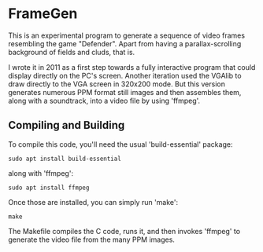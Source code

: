# FrameGen #

This is an experimental program to generate a sequence of video frames resembling the game "Defender".
Apart from having a parallax-scrolling background of fields and cluds, that is.

I wrote it in 2011 as a first step towards a fully interactive program that could display directly on the PC's screen.
Another iteration used the VGAlib to draw directly to the VGA screen in 320x200 mode.
But this version generates numerous PPM format still images and then assembles them, along with a soundtrack, into a video file by using 'ffmpeg'.

## Compiling and Building ##

To compile this code, you'll need the usual 'build-essential' package:

`sudo apt install build-essential`

along with 'ffmpeg':

`sudo apt install ffmpeg`

Once those are installed, you can simply run 'make':

`make`

The Makefile compiles the C code, runs it,
and then invokes 'ffmpeg' to generate the video file from the many PPM images.

